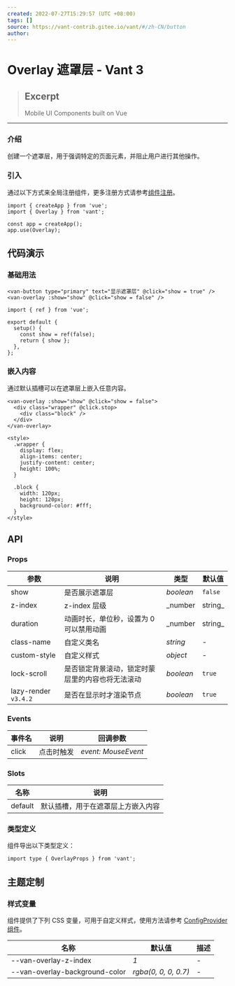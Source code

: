 ```yaml
---
created: 2022-07-27T15:29:57 (UTC +08:00)
tags: []
source: https://vant-contrib.gitee.io/vant/#/zh-CN/button
author: 
---
```


# Overlay 遮罩层 - Vant 3

> ## Excerpt
> Mobile UI Components built on Vue

---
### 介绍

创建一个遮罩层，用于强调特定的页面元素，并阻止用户进行其他操作。

### 引入

通过以下方式来全局注册组件，更多注册方式请参考[组件注册](https://vant-contrib.gitee.io/vant/#/zh-CN/advanced-usage#zu-jian-zhu-ce)。

```
import { createApp } from 'vue';
import { Overlay } from 'vant';

const app = createApp();
app.use(Overlay);
```

## 代码演示

### 基础用法

```
<van-button type="primary" text="显示遮罩层" @click="show = true" />
<van-overlay :show="show" @click="show = false" />
```

```
import { ref } from 'vue';

export default {
  setup() {
    const show = ref(false);
    return { show };
  },
};
```

### 嵌入内容

通过默认插槽可以在遮罩层上嵌入任意内容。

```
<van-overlay :show="show" @click="show = false">
  <div class="wrapper" @click.stop>
    <div class="block" />
  </div>
</van-overlay>

<style>
  .wrapper {
    display: flex;
    align-items: center;
    justify-content: center;
    height: 100%;
  }

  .block {
    width: 120px;
    height: 120px;
    background-color: #fff;
  }
</style>
```

## API

### Props

| 参数 | 说明 | 类型 | 默认值 |
| --- | --- | --- | --- |
| show | 是否展示遮罩层 | _boolean_ | `false` |
| z-index | z-index 层级 | _number | string_ | `1` |
| duration | 动画时长，单位秒，设置为 0 可以禁用动画 | _number | string_ | `0.3` |
| class-name | 自定义类名 | _string_ | \- |
| custom-style | 自定义样式 | _object_ | \- |
| lock-scroll | 是否锁定背景滚动，锁定时蒙层里的内容也将无法滚动 | _boolean_ | `true` |
| lazy-render `v3.4.2` | 是否在显示时才渲染节点 | _boolean_ | `true` |

### Events

| 事件名 | 说明 | 回调参数 |
| --- | --- | --- |
| click | 点击时触发 | _event: MouseEvent_ |

### Slots

| 名称 | 说明 |
| --- | --- |
| default | 默认插槽，用于在遮罩层上方嵌入内容 |

### 类型定义

组件导出以下类型定义：

```
import type { OverlayProps } from 'vant';
```

## 主题定制

### 样式变量

组件提供了下列 CSS 变量，可用于自定义样式，使用方法请参考 [ConfigProvider 组件](https://vant-contrib.gitee.io/vant/#/zh-CN/config-provider)。

| 名称 | 默认值 | 描述 |
| --- | --- | --- |
| \--van-overlay-z-index | _1_ | \- |
| \--van-overlay-background-color | _rgba(0, 0, 0, 0.7)_ | \- |
